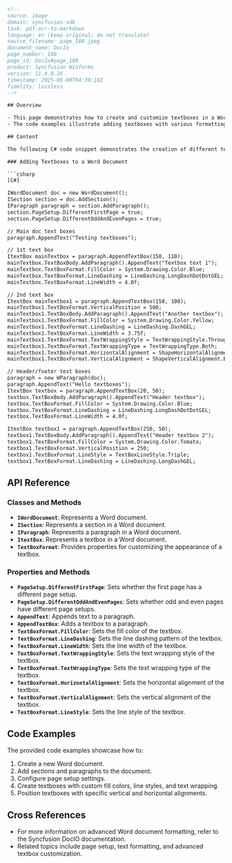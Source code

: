 ```html
<!--
source: image
domain: syncfusion-sdk
task: pdf-ocr-to-markdown
language: en (keep original; do not translate)
source_filename: page_180.jpeg
document_name: DocIo
page_number: 180
page_id: DocIo#page_180
product: Syncfusion Winforms
version: 11.4.0.26
timestamp: 2025-08-09T04:39:18Z
fidelity: lossless
-->

## Overview

- This page demonstrates how to create and customize textboxes in a Word document using the Syncfusion DocIO library.
- The code examples illustrate adding textboxes with various formatting options such as fill colors, line styles, and text wrapping.

## Content

The following C# code snippet demonstrates the creation of different textboxes with various styles and configurations in a Word document using Syncfusion DocIO.

### Adding Textboxes to a Word Document

```csharp
[C#]

IWordDocument doc = new WordDocument();
ISection section = doc.AddSection();
IParagraph paragraph = section.AddParagraph();
section.PageSetup.DifferentFirstPage = true;
section.PageSetup.DifferentOddAndEvenPages = true;

// Main doc text boxes
paragraph.AppendText("Testing textboxes");

// 1st text box
ItextBox mainTextbox = paragraph.AppendTextBox(150, 110);
mainTextbox.TextBoxBody.AddParagraph().AppendText("Textbox text 1");
mainTextbox.TextBoxFormat.FillColor = System.Drawing.Color.Blue;
mainTextbox.TextBoxFormat.LineDashing = LineDashing.LongDashDotDotGEL;
mainTextbox.TextBoxFormat.LineWidth = 4.0f;

// 2nd text box
ItextBox mainTextbox1 = paragraph.AppendTextBox(150, 100);
mainTextbox1.TextBoxFormat.VerticalPosition = 500;
mainTextbox1.TextBoxBody.AddParagraph().AppendText("Another textbox");
mainTextbox1.TextBoxFormat.FillColor = System.Drawing.Color.Yellow;
mainTextbox1.TextBoxFormat.LineDashing = LineDashing.DashGEL;
mainTextbox1.TextBoxFormat.LineWidth = 3.75f;
mainTextbox1.TextBoxFormat.TextWrappingStyle = TextWrappingStyle.Through;
mainTextbox1.TextBoxFormat.TextWrappingType = TextWrappingType.Both;
mainTextbox1.TextBoxFormat.HorizontalAlignment = ShapeHorizontalAlignment.Center;
mainTextbox1.TextBoxFormat.VerticalAlignment = ShapeVerticalAlignment.Bottom;

// Header/footer text boxes
paragraph = new WParagraph(doc);
paragraph.AppendText("Hello textboxes");
ItextBox textbox = paragraph.AppendTextBox(20, 50);
textbox.TextBoxBody.AddParagraph().AppendText("Header textbox");
textbox.TextBoxFormat.FillColor = System.Drawing.Color.Blue;
textbox.TextBoxFormat.LineDashing = LineDashing.LongDashDotDotGEL;
textbox.TextBoxFormat.LineWidth = 4.0f;

ItextBox textbox1 = paragraph.AppendTextBox(250, 50);
textbox1.TextBoxBody.AddParagraph().AppendText("Header textbox 2");
textbox1.TextBoxFormat.FillColor = System.Drawing.Color.Tomato;
textbox1.TextBoxFormat.VerticalPosition = 250;
textbox1.TextBoxFormat.LineStyle = TextBoxLineStyle.Triple;
textbox1.TextBoxFormat.LineDashing = LineDashing.LongDashGEL;
```

## API Reference

### Classes and Methods

- **`IWordDocument`**: Represents a Word document.
- **`ISection`**: Represents a section in a Word document.
- **`IParagraph`**: Represents a paragraph in a Word document.
- **`ItextBox`**: Represents a textbox in a Word document.
- **`TextBoxFormat`**: Provides properties for customizing the appearance of a textbox.

### Properties and Methods

- **`PageSetup.DifferentFirstPage`**: Sets whether the first page has a different page setup.
- **`PageSetup.DifferentOddAndEvenPages`**: Sets whether odd and even pages have different page setups.
- **`AppendText`**: Appends text to a paragraph.
- **`AppendTextBox`**: Adds a textbox to a paragraph.
- **`TextBoxFormat.FillColor`**: Sets the fill color of the textbox.
- **`TextBoxFormat.LineDashing`**: Sets the line dashing pattern of the textbox.
- **`TextBoxFormat.LineWidth`**: Sets the line width of the textbox.
- **`TextBoxFormat.TextWrappingStyle`**: Sets the text wrapping style of the textbox.
- **`TextBoxFormat.TextWrappingType`**: Sets the text wrapping type of the textbox.
- **`TextBoxFormat.HorizontalAlignment`**: Sets the horizontal alignment of the textbox.
- **`TextBoxFormat.VerticalAlignment`**: Sets the vertical alignment of the textbox.
- **`TextBoxFormat.LineStyle`**: Sets the line style of the textbox.

## Code Examples

The provided code examples showcase how to:

1. Create a new Word document.
2. Add sections and paragraphs to the document.
3. Configure page setup settings.
4. Create textboxes with custom fill colors, line styles, and text wrapping.
5. Position textboxes with specific vertical and horizontal alignments.

## Cross References

- For more information on advanced Word document formatting, refer to the Syncfusion DocIO documentation.
- Related topics include page setup, text formatting, and advanced textbox customization.

<!-- tags: [Syncfusion, Winforms, DocIO, WordDocument, Textbox, TextBoxFormat] keywords: [Syncfusion, Winforms, DocIO, Word, Document, Textbox, Formatting, Customization, Line Styles, Fill Colors, Text Wrapping] -->
```